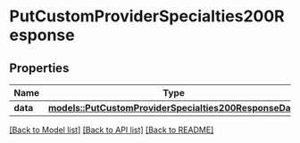 # PutCustomProviderSpecialties200Response

## Properties

Name | Type | Description | Notes
------------ | ------------- | ------------- | -------------
**data** | [**models::PutCustomProviderSpecialties200ResponseData**](putCustomProviderSpecialties_200_response_data.md) |  | 

[[Back to Model list]](../README.md#documentation-for-models) [[Back to API list]](../README.md#documentation-for-api-endpoints) [[Back to README]](../README.md)


